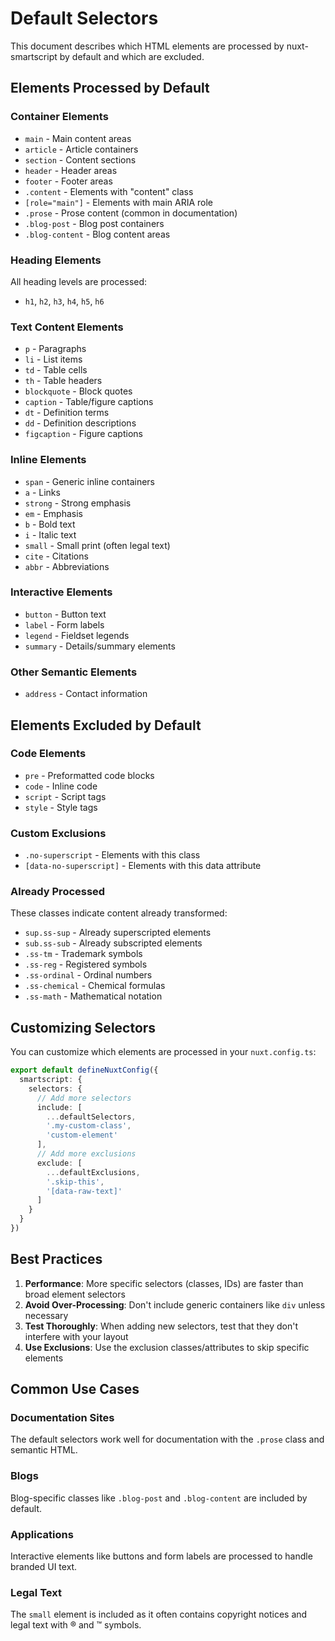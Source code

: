 # Default Selectors

This document describes which HTML elements are processed by nuxt-smartscript by default and which are excluded.

## Elements Processed by Default

### Container Elements
- `main` - Main content areas
- `article` - Article containers
- `section` - Content sections
- `header` - Header areas
- `footer` - Footer areas
- `.content` - Elements with "content" class
- `[role="main"]` - Elements with main ARIA role
- `.prose` - Prose content (common in documentation)
- `.blog-post` - Blog post containers
- `.blog-content` - Blog content areas

### Heading Elements
All heading levels are processed:
- `h1`, `h2`, `h3`, `h4`, `h5`, `h6`

### Text Content Elements
- `p` - Paragraphs
- `li` - List items
- `td` - Table cells
- `th` - Table headers
- `blockquote` - Block quotes
- `caption` - Table/figure captions
- `dt` - Definition terms
- `dd` - Definition descriptions
- `figcaption` - Figure captions

### Inline Elements
- `span` - Generic inline containers
- `a` - Links
- `strong` - Strong emphasis
- `em` - Emphasis
- `b` - Bold text
- `i` - Italic text
- `small` - Small print (often legal text)
- `cite` - Citations
- `abbr` - Abbreviations

### Interactive Elements
- `button` - Button text
- `label` - Form labels
- `legend` - Fieldset legends
- `summary` - Details/summary elements

### Other Semantic Elements
- `address` - Contact information

## Elements Excluded by Default

### Code Elements
- `pre` - Preformatted code blocks
- `code` - Inline code
- `script` - Script tags
- `style` - Style tags

### Custom Exclusions
- `.no-superscript` - Elements with this class
- `[data-no-superscript]` - Elements with this data attribute

### Already Processed
These classes indicate content already transformed:
- `sup.ss-sup` - Already superscripted elements
- `sub.ss-sub` - Already subscripted elements
- `.ss-tm` - Trademark symbols
- `.ss-reg` - Registered symbols
- `.ss-ordinal` - Ordinal numbers
- `.ss-chemical` - Chemical formulas
- `.ss-math` - Mathematical notation

## Customizing Selectors

You can customize which elements are processed in your `nuxt.config.ts`:

```typescript
export default defineNuxtConfig({
  smartscript: {
    selectors: {
      // Add more selectors
      include: [
        ...defaultSelectors,
        '.my-custom-class',
        'custom-element'
      ],
      // Add more exclusions
      exclude: [
        ...defaultExclusions,
        '.skip-this',
        '[data-raw-text]'
      ]
    }
  }
})
```

## Best Practices

1. **Performance**: More specific selectors (classes, IDs) are faster than broad element selectors
2. **Avoid Over-Processing**: Don't include generic containers like `div` unless necessary
3. **Test Thoroughly**: When adding new selectors, test that they don't interfere with your layout
4. **Use Exclusions**: Use the exclusion classes/attributes to skip specific elements

## Common Use Cases

### Documentation Sites
The default selectors work well for documentation with the `.prose` class and semantic HTML.

### Blogs
Blog-specific classes like `.blog-post` and `.blog-content` are included by default.

### Applications
Interactive elements like buttons and form labels are processed to handle branded UI text.

### Legal Text
The `small` element is included as it often contains copyright notices and legal text with ® and ™ symbols.